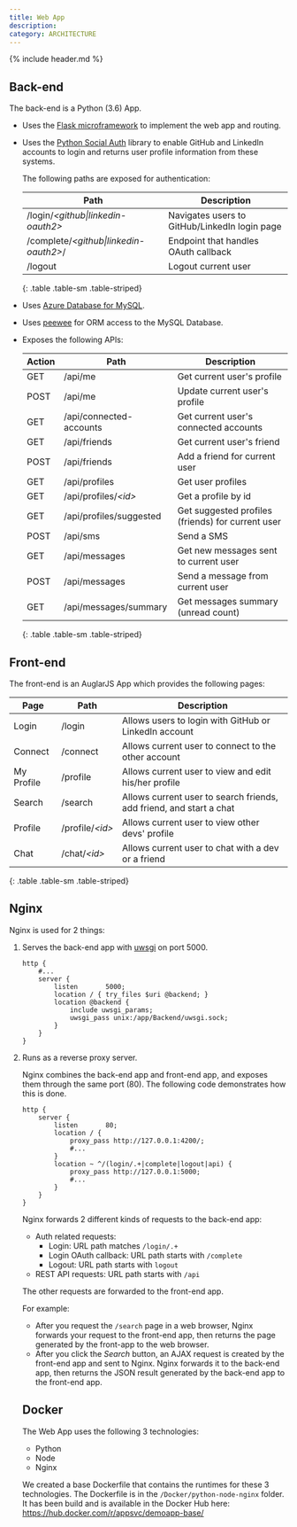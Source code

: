 ```yaml
---
title: Web App
description:
category: ARCHITECTURE
---
```


{% include header.md %}

## Back-end 

The back-end is a Python (3.6) App. 

* Uses the [Flask microframework](http://flask.pocoo.org/) to implement the web app and routing.

* Uses the [Python Social Auth](https://python-social-auth.readthedocs.io/en/latest/) library to enable GitHub and LinkedIn accounts to login and returns user profile information from these systems. 

   The following paths are exposed for authentication:

   | Path                                     | Description                              |
   | ---------------------------------------- | ---------------------------------------- |
   | /login/*\<github\|linkedin-oauth2\>*     | Navigates users to GitHub/LinkedIn login page |
   | /complete/*\<github\|linkedin-oauth2\>*/ | Endpoint that handles OAuth callback     |
   | /logout                                  | Logout current user                      |
   {: .table .table-sm .table-striped}

* Uses [Azure Database for MySQL](https://azure.microsoft.com/en-us/services/mysql/).

* Uses [peewee](http://docs.peewee-orm.com/en/latest/) for ORM access to the MySQL Database.

* Exposes the following APIs:

   | Action | Path                    | Description                              |
   | ------ | ----------------------- | ---------------------------------------- |
   | GET    | /api/me                 | Get current user's profile               |
   | POST   | /api/me                 | Update current user's profile            |
   | GET    | /api/connected-accounts | Get current user's connected accounts    |
   | GET    | /api/friends            | Get current user's friend                |
   | POST   | /api/friends            | Add a friend for current user            |
   | GET    | /api/profiles           | Get user profiles                        |
   | GET    | /api/profiles/*\<id\>*  | Get a profile by id                      |
   | GET    | /api/profiles/suggested | Get suggested profiles (friends) for current user |
   | POST   | /api/sms                | Send a SMS                               |
   | GET    | /api/messages           | Get new messages sent to current user    |
   | POST   | /api/messages           | Send a message from current user         |
   | GET    | /api/messages/summary   | Get messages summary (unread count)      |
   {: .table .table-sm .table-striped}

## Front-end

The front-end is an AuglarJS App which provides the following pages:

| Page       | Path              | Description                              |
| ---------- | ----------------- | ---------------------------------------- |
| Login      | /login            | Allows users to login with GitHub or LinkedIn account |
| Connect    | /connect          | Allows current user to connect to the other account |
| My Profile | /profile          | Allows current user to view and edit his/her profile |
| Search     | /search           | Allows current user to search friends, add friend, and start a chat |
| Profile    | /profile/*\<id\>* | Allows current user to view other devs' profile |
| Chat       | /chat/*\<id\>*    | Allows current user to chat with a dev or a friend |
{: .table .table-sm .table-striped}

## Nginx 

Nginx is used for 2 things:

1. Serves the back-end app with [uwsgi](https://uwsgi-docs.readthedocs.io/en/latest/) on port 5000.

   ```Nginx
   http {
       #...
       server {
           listen       5000;
           location / { try_files $uri @backend; }
           location @backend {
               include uwsgi_params;
               uwsgi_pass unix:/app/Backend/uwsgi.sock;
           }
       }
   }
   ```

2. Runs as a reverse proxy server.

   Nginx combines the back-end app and front-end app, and exposes them through the same port (80).  The following code demonstrates how this is done.

   ```nginx
   http {
       server {        
           listen       80;
           location / {
               proxy_pass http://127.0.0.1:4200/;            
               #...
           }
           location ~ ^/(login/.+|complete|logout|api) {    
               proxy_pass http://127.0.0.1:5000;
               #...
           }
       }
   }
   ```

   Nginx forwards 2 different kinds of requests to the back-end app:

   * Auth related requests: 
     * Login: URL path matches `/login/.+`
     * Login OAuth callback: URL path starts with `/complete`
     * Logout: URL path starts with `logout`
   * REST API requests: URL path starts with `/api`

   The other requests are forwarded to the front-end app.

   For example:

   * After you request the `/search` page in a web browser, Nginx forwards your request to the front-end app, then returns the page generated by the front-app to the web browser.
   * After you click the *Search* button, an AJAX request is created by the front-end app and sent to Nginx. Nginx forwards it to the back-end app, then returns the JSON result generated by the back-end app to the front-end app.

   ## Docker

   The Web App uses the following 3 technologies:

   * Python
   * Node
   * Nginx
   
   We created a base Dockerfile that contains the runtimes for these 3 technologies. The Dockerfile is in the `/Docker/python-node-nginx` folder. It has been build and is available in the Docker Hub here: https://hub.docker.com/r/appsvc/demoapp-base/